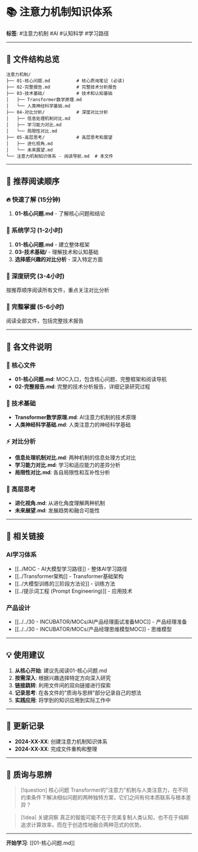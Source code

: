 # 📚 注意力机制知识体系

**标签**: #注意力机制 #AI #认知科学 #学习路径

---

## 📁 文件结构总览

```
注意力机制/
├── 01-核心问题.md          # 核心质询笔记 (必读)
├── 02-完整报告.md          # 完整技术分析报告
├── 03-技术基础/            # 技术和认知基础
│   ├── Transformer数学原理.md
│   └── 人类神经科学基础.md
├── 04-对比分析/            # 深度对比分析
│   ├── 信息处理机制对比.md
│   ├── 学习能力对比.md
│   └── 局限性对比.md
├── 05-高层思考/            # 高层思考和展望
│   ├── 进化视角.md
│   └── 未来展望.md
└── 注意力机制知识体系 - 阅读导航.md  # 本文件
```

---

## 🎯 推荐阅读顺序

### 🔥 快速了解 (15分钟)
1. **01-核心问题.md** - 了解核心问题和结论

### 📖 系统学习 (1-2小时)
1. **01-核心问题.md** - 建立整体框架
2. **03-技术基础/** - 理解技术和认知基础
3. **选择感兴趣的对比分析** - 深入特定方面

### 🔬 深度研究 (3-4小时)
按推荐顺序阅读所有文件，重点关注对比分析

### 🚀 完整掌握 (5-6小时)
阅读全部文件，包括完整技术报告

---

## 📝 各文件说明

### 🌟 核心文件
- **01-核心问题.md**: MOC入口，包含核心问题、完整框架和阅读导航
- **02-完整报告.md**: 完整的技术分析报告，详细记录研究过程

### 🔬 技术基础
- **Transformer数学原理.md**: AI注意力机制的技术原理
- **人类神经科学基础.md**: 人类注意力的神经科学基础

### ⚡ 对比分析
- **信息处理机制对比.md**: 两种机制的信息处理方式对比
- **学习能力对比.md**: 学习和适应能力的差异分析
- **局限性对比.md**: 各自局限性和互补性分析

### 🧬 高层思考
- **进化视角.md**: 从进化角度理解两种机制
- **未来展望.md**: 发展趋势和融合可能性

---

## 🔗 相关链接

### AI学习体系
- [[../MOC - AI大模型学习路径]] - 整体AI学习路径
- [[../Transformer架构]] - Transformer基础架构
- [[../大模型训练的三阶段方法论]] - 训练方法
- [[../提示词工程 (Prompt Engineering)]] - 应用技术

### 产品设计
- [[../../30 - INCUBATOR/MOCs/AI产品经理面试准备MOC]] - 产品经理准备
- [[../../30 - INCUBATOR/MOCs/产品经理思维模型MOC]] - 思维模型

---

## 💡 使用建议

1. **从核心开始**: 建议先阅读01-核心问题.md
2. **按需深入**: 根据兴趣选择特定方向深入研究
3. **链接跳转**: 利用文件间的双向链接进行探索
4. **记录思考**: 在各文件的"质询与思辨"部分记录自己的想法
5. **实践应用**: 将学到的知识应用到实际工作中

---

## 🔄 更新记录

- **2024-XX-XX**: 创建注意力机制知识体系
- **2024-XX-XX**: 完成文件重构和整理

---

## 🤔 质询与思辨

> [!question] 核心问题
> Transformer的"注意力"机制与人类注意力，在不同约束条件下解决相似问题的两种独特方案，它们之间有何本质联系与根本差异？

> [!idea] 关键洞察
> 真正的智能可能不在于完美复制人类认知，也不在于纯粹追求计算效率，而在于创造性地融合两种范式的优势。

---

**开始学习**: [[01-核心问题.md]]